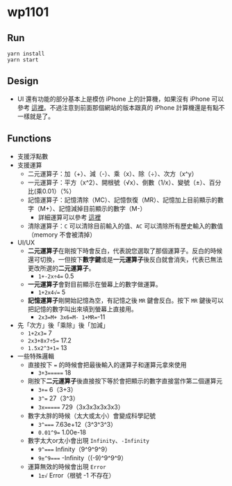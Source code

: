 # wp1101

## Run

```
yarn install
yarn start
```

## Design

* UI 還有功能的部分基本上是模仿 iPhone 上的計算機，如果沒有 iPhone 可以參考 [這裡](http://www.dematte.at/calculator/)。不過注意到前面那個網站的版本跟真的 iPhone 計算機還是有點不一樣就是了。

## Functions

* 支援浮點數
* 支援運算
	* 二元運算子：加（+）、減（-）、乘（x）、除（÷）、次方（x^y）
	* 一元運算子：平方（x^2）、開根號（√x）、倒數（1/x）、變號（±）、百分比(乘0.01）（%）
	* 記憶運算子：記憶清除（MC）、記憶恢復（MR）、記憶加上目前顯示的數字（M+）、記憶減掉目前顯示的數字（M-）
		* 詳細運算可以參考 [這裡](https://www.ettoday.net/news/20120530/51013.htm)
	* 清除運算子：`C` 可以清除目前輸入的值、`AC` 可以清除所有歷史輸入的數值（memory 不會被清掉）
* UI/UX
	* **二元運算子**在剛按下時會反白，代表說您選取了那個運算子。反白的時候還可切換，一但按下**數字鍵**或是**一元運算子**後反白就會消失，代表已無法更改所選的**二元運算子**。
		* `1+-2x÷4=` 0.5
	* **一元運算子**會對目前顯示在螢幕上的數字做運算。
		* `1+2x4√=` 5
	* **記憶運算子**剛開始記憶為空，有記憶之後 `MR` 鍵會反白。按下 `MR` 鍵後可以把記憶的數字叫出來填到螢幕上直接用。
		* `2x3=M+ 3x6=M- 1+MR=`-11
* 先「次方」後「乘除」後「加減」
	* `1+2x3=` 7
	* `2x3+8x7÷5=` 17.2
	* `1.5x2^3+1=` 13
* 一些特殊邏輯
	* 直接按下 `=` 的時候會把最後輸入的運算子和運算元拿來使用
		* `3+3=====` 18
	* 剛按下**二元運算子**後直接按下等於會把顯示的數字直接當作第二個運算元
		* `3+=` 6（3+3）
		* `3^=` 27（3^3）
		* `3x=====` 729（3x3x3x3x3x3）
	* 數字太胖的時候（太大或太小）會變成科學記號
		* `3^===` 7.63e+12（3^3^3^3）
		* `0.01^9=` 1.00e-18
	* 數字太大or太小會出現 `Infinity`、`-Infinity`
		* `9^===` Infinity（9^9^9^9）
		* `9±^9===` -Infinity（(-9)^9^9^9）
	* 運算無效的時候會出現 `Error`
		* `1±√` Error（根號 -1 不存在）
